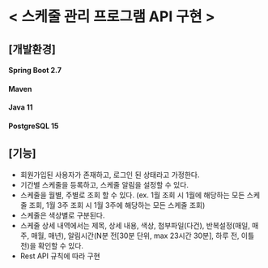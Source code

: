 # < 스케줄 관리 프로그램 API 구현 >

## [개발환경]
#### Spring Boot 2.7
#### Maven
#### Java 11
#### PostgreSQL 15

## [기능]
* 회원가입된 사용자가 존재하고, 로그인 된 상태라고 가정한다.
* 기간별 스케줄을 등록하고, 스케줄 알림을 설정할 수 있다.
* 스케줄을 월별, 주별로 조회 할 수 있다. (ex. 1월 조회 시 1월에 해당하는 모든 스케줄 조회, 1월 3주 조회 시 1월 3주에 해당하는 모든 스케줄 조회)
* 스케줄은 색상별로 구분된다.
* 스케줄 상세 내역에서는 제목, 상세 내용, 색상, 첨부파일(다건), 반복설정(매일, 매주, 매월, 매년), 알림시간(N분 전[30분 단위, max 23시간 30분], 하루 전, 이틀 전)을 확인할 수 있다.
* Rest API 규칙에 따라 구현
